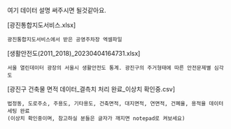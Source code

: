 여기 데이터 설명 써주시면 될것같아요.

[광진통합지도서비스.xlsx]

    광진통합지도서비스에서 받은 공영주차장 엑셀파일

[생활안전도(2011_2018)_20230404164731.xlsx]

    서울 열린데이터 광장의 서울시 생활안전도 통계. 광진구의 주거형태에 따른 안전문제별 심각도
    
[광진구 건축물 면적 데이터_결측치 처리 완료_이상치 확인중.csv]
    
    법정동, 도로주소, 주용도, 기타용도, 건축면적, 대지면적, 연면적, 건폐율, 용적율 데이터 세팅 완료
    (이상치 확인중이며, 참고하실 분들은 글자가 깨지면 notepad로 켜보세요)
    
    

